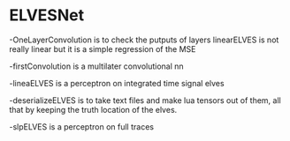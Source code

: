 # ELVESNet
-OneLayerConvolution is to check the putputs of layers
linearELVES is not really linear but it is a simple regression of the MSE

-firstConvolution is a multilater convolutional nn

-lineaELVES is a perceptron on integrated time signal elves

-deserializeELVES is to take text files and make lua tensors out of them, all that by keeping the truth location of the elves. 

-slpELVES is a perceptron on full traces 
